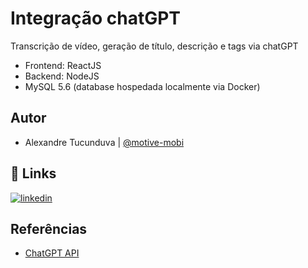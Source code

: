 
# Integração chatGPT

Transcrição de vídeo, geração de título, descrição e tags via chatGPT
 - Frontend: ReactJS
 - Backend: NodeJS
 - MySQL 5.6 (database hospedada localmente via Docker)

## Autor

- Alexandre Tucunduva | [@motive-mobi](https://www.github.com/motive-mobi)


## 🔗 Links
[![linkedin](https://img.shields.io/badge/linkedin-0A66C2?style=for-the-badge&logo=linkedin&logoColor=white)](https://www.linkedin.com/in/alexandre-tucunduva-671472106/)


## Referências

- [ChatGPT API](https://openai.com/blog/introducing-chatgpt-and-whisper-apis)

